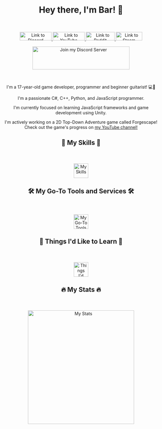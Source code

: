 <div id="header" align="center">
  <header>
    <h1>
      Hey there, I'm Bar! 👋
    </h1>
  </header>
  <div id="badges">
    <a href="https://discord.gg/F7VQ2hwfyw" target="_blank">
      <img src="https://img.shields.io/badge/Discord-%235865F2.svg?style=for-the-badge&logo=discord&logoColor=white" 
        alt="Link to Discord" 
        style="width: 104.75px; height: 28px">
    </a>
    <a href="https://youtube.com/@autumnfire_dev" target="_blank">
      <img src="https://img.shields.io/badge/YouTube-%23FF0000.svg?style=for-the-badge&logo=youtube&logoColor=white" 
        alt="Link to YouTube"
        style="width: 105.75px; height: 28px">
    </a>
    <a href="https://www.reddit.com/u/DetKewlDog" target="_blank">
      <img src="https://img.shields.io/badge/Reddit-%23FF4500.svg?style=for-the-badge&logo=reddit&logoColor=white" 
        alt="Link to Reddit"
        style="width: 94.5px; height: 28px">
    </a>
    <a href="https://steamcommunity.com/id/DetKewlDog" target="_blank">
      <img src="https://img.shields.io/badge/steam-%23000000.svg?style=for-the-badge&logo=steam&logoColor=white" 
        alt="Link to Steam"
        style="width: 87.25px; height: 28px">
    </a>
  </div>
  <br>
  <a href="https://discord.gg/F7VQ2hwfyw" target="_blank">
    <img src="https://discordapp.com/api/guilds/877148912262197258/widget.png?style=banner2" 
      alt="Join my Discord Server" 
      style="width: 320px; height: 76px">
  </a>
  
  <br>
  <br>
  <br>
  
  <p>I'm a 17-year-old game developer, programmer and beginner guitarist! 💻🎸</p>
  
  <p>
    I'm a passionate C#, C++, Python, and JavaScript programmer.
  </p>
  <p>
    I'm currently focused on learning JavaScript frameworks and game development using Unity.
  </p>
  <p>
    I'm actively working on a 2D Top-Down Adventure game called Forgescape!<br>Check out the game's progress on <a href="https://youtube.com/@autumnfire_dev">my YouTube channel!</a><br>
  </p>
  
  <header>
    <h2 id="my-skills">💼 My Skills 💼</h2>
  </header>
  <p>
    <a href="https://skillicons.dev" target="_blank">
      <img src="https://skillicons.dev/icons?i=cs,unity,py,flask,cpp,c,react,nodejs,js,html,css,vite" 
        alt="My Skills"
        style="height: 48px">
    </a>
  </p>
  
  <header>
    <h2 id="my-go-to-tools-and-services">🛠️ My Go-To Tools and Services 🛠️</h2>
  </header>
  <p>
    <a href="https://skillicons.dev" target="_blank">
      <img src="https://skillicons.dev/icons?i=vscode,visualstudio,replit,netlify,supabase" 
        alt="My Go-To Tools and Services"
        style="height: 48px">
    </a>
  </p>
  
  <header>
    <h2 id="things-i-d-like-to-learn">🚀 Things I'd Like to Learn 🚀</h2>
  </header>
  <p>
    <a href="https://skillicons.dev" target="_blank">
      <img src="https://skillicons.dev/icons?i=svelte,nextjs,linux,raspberrypi,ts,vim,lua" 
        alt="Things I'd Like to Learn"
        style="height: 48px">
    </a>
  </p>

  <header>
    <h2 id="my-stats">🔥 My Stats 🔥</h2>
  </header>

  <img src="https://github-readme-stats-detkewldog.vercel.app/api/top-langs/?username=detkewldog&layout=donut&theme=nord&count_private=true&langs_count=10" 
    alt="My Stats"
    style="width: 350px; height: 375px">
</div>
